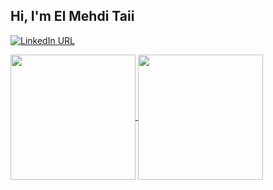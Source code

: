 <h2>Hi, I'm El Mehdi Taii</h2>

<p dir="auto"><a href="https://www.linkedin.com/in/le-mehdi/" rel="nofollow"><img src="https://camo.githubusercontent.com/0bfab11be8684b119d4b9d0415d4eb2b3b3ab49a1db7a56cf8f5f8e043b69f56/68747470733a2f2f696d672e736869656c64732e696f2f7374617469632f76313f636f6c6f723d626c7565266c6162656c3d6c696e6b6564696e266c6f676f3d6c696e6b6564696e266c6f676f436f6c6f723d7768697465267374796c653d666f722d7468652d6261646765266d6573736167653d436f6e6e656374" alt="LinkedIn URL" data-canonical-src="https://img.shields.io/static/v1?color=blue&amp;label=linkedin&amp;logo=linkedin&amp;logoColor=white&amp;style=for-the-badge&amp;message=Connect" style="max-width: 100%;"></a></p>


<a href="#">
  <img height=200 align="center" src="https://github-readme-stats.vercel.app/api?username=ElMehdiTaii" />
</a>
<a href="#">
  <img height=200 align="center" src="https://github-readme-stats.vercel.app/api/top-langs?username=ElMehdiTaii&layout=compact&langs_count=8&card_width=320" />
</a>
